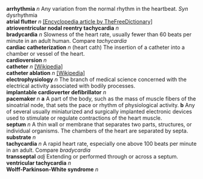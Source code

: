 __arrhythmia__ _n_ Any variation from the normal rhythm in the heartbeat. _Syn_ dysrhythmia  
__atrial flutter__ _n_ [[Encyclopedia article by TheFreeDictionary]](https://encyclopedia.thefreedictionary.com/atrial+flutter)  
__atrioventricular nodal reentry tachycardia__ _n_  
__bradycardia__ _n_ Slowness of the heart rate, usually fewer than 60 beats per minute in an adult human. Compare _tachycardia_  
__cardiac catheterization__ _n_ (heart cath) The insertion of a catheter into a chamber or vessel of the heart.  
__cardioversion__ _n_  
__catheter__ _n_ [[Wikipedia]](https://en.wikipedia.org/wiki/Catheter)  
__catheter ablation__ _n_ [[Wikipedia]](https://en.wikipedia.org/wiki/Catheter_ablation)  
__electrophysiology__ _n_ The branch of medical science concerned with the electrical activity associated with bodily processes.  
__implantable cardioverter defibrillator__ _n_  
__pacemaker__ _n_ __a__ A part of the body, such as the mass of muscle fibers of the sinoatrial node, that sets the pace or rhythm of physiological activity. __b__ Any of several usually miniaturized and surgically implanted electronic devices used to stimulate or regulate contractions of the heart muscle.  
__septum__ _n_ A thin wall or membrane that separates two parts, structures, or individual organisms. The chambers of the heart are separated by septa.  
__substrate__ _n_  
__tachycardia__ _n_ A rapid heart rate, especially one above 100 beats per minute in an adult. Compare _bradycardia_  
__transseptal__ _adj_ Extending or performed through or across a septum.  
__ventricular tachycardia__ _n_  
__Wolff-Parkinson-White syndrome__ _n_  
